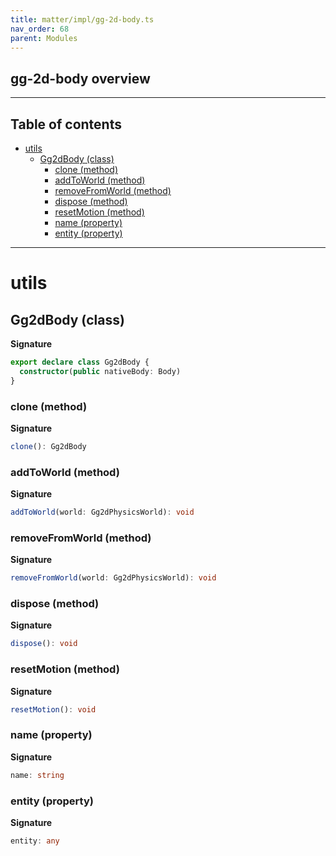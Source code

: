```yaml
---
title: matter/impl/gg-2d-body.ts
nav_order: 68
parent: Modules
---
```


## gg-2d-body overview

---

<h2 class="text-delta">Table of contents</h2>

- [utils](#utils)
  - [Gg2dBody (class)](#gg2dbody-class)
    - [clone (method)](#clone-method)
    - [addToWorld (method)](#addtoworld-method)
    - [removeFromWorld (method)](#removefromworld-method)
    - [dispose (method)](#dispose-method)
    - [resetMotion (method)](#resetmotion-method)
    - [name (property)](#name-property)
    - [entity (property)](#entity-property)

---

# utils

## Gg2dBody (class)

**Signature**

```ts
export declare class Gg2dBody {
  constructor(public nativeBody: Body)
}
```

### clone (method)

**Signature**

```ts
clone(): Gg2dBody
```

### addToWorld (method)

**Signature**

```ts
addToWorld(world: Gg2dPhysicsWorld): void
```

### removeFromWorld (method)

**Signature**

```ts
removeFromWorld(world: Gg2dPhysicsWorld): void
```

### dispose (method)

**Signature**

```ts
dispose(): void
```

### resetMotion (method)

**Signature**

```ts
resetMotion(): void
```

### name (property)

**Signature**

```ts
name: string
```

### entity (property)

**Signature**

```ts
entity: any
```
